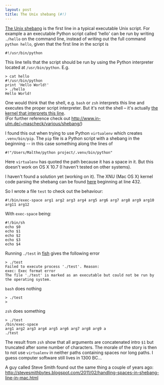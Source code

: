 ```yaml
---
layout: post
title: The Unix shebang (#!)
---
```

[The Unix shebang](http://en.wikipedia.org/wiki/Shebang_(Unix)) is
the first line in a typical executable Unix script. For example a
an executable Python script called 'hello' can be run by writing
`./hello` on the command line, instead of writing out the full
command `python hello`, given that the first line in the script is

    #!/usr/bin/python

This line tells that the script should be run by using the Python
interpreter located at `/usr/bin/python`. E.g.

    > cat hello 
    #!/usr/bin/python
    print 'Hello World!'
    > ./hello
    Hello World!

One would think that the shell, e.g. `bash` or `zsh` interprets this
line and executes the proper script interpreter. But it's not the shell
– it's actually [the kernel that interprets this line](http://lists.gnu.org/archive/html/bug-bash/2008-05/msg00052.html).  
(For further reference check out <http://www.in-ulm.de/~mascheck/various/shebang/>)

I found this out when trying to use Python `virtualenv` which creates
`.venv/bin/pip`. The `pip` file is a Python script with a shebang in the
beginning -- in this case something along the lines of

    #!"/Users/Malthe/python project/.venv/bin/python"

Here `virtualenv` has quoted the path because it has a space in it. But
this doesn't work on OS X 10.7 (I haven't tested on other systems).

I haven't found a solution yet (working on it).
The XNU (Mac OS X) kernel code parsing the shebang can be found [here](http://www.opensource.apple.com/source/xnu/xnu-1504.7.4/bsd/kern/kern_exec.c)
beginning at line 432.

So I wrote a file `test` to check out the behaviour:

    #!/bin/exec-space arg1 arg2 arg3 arg4 arg5 arg6 arg7 arg8 arg9 arg10 arg11 arg12

With `exec-space` being:

    #!/bin/sh
    echo $0
    echo $1
    echo $2
    echo $3
    echo $4

Running `./test` in [fish](http://fishshell.com/) gives the following error

    > ./test
    Failed to execute process './test'. Reason:
    exec: Exec format error
    The file './test' is marked as an executable but could not be run by the operating system.
    
`bash` does nothing

    > ./test
    >

`zsh` does something

    > ./test
    /bin/exec-space
    arg1 arg2 arg3 arg4 arg5 arg6 arg7 arg8 arg9 a
    ./test
    
The result from `zsh` show that all arguments are concatenated intro `$1`
but truncated after some number of characters. The morale of the story is
then to not use `virtualenv` in neither paths containing spaces nor 
long paths. I guess computer software still lives in 1300 BC...

A guy called Steve Smith found out the same thing a couple of years ago:
<http://stevesmithbytes.blogspot.com/2011/02/handling-spaces-in-shebang-line-in-mac.html>
